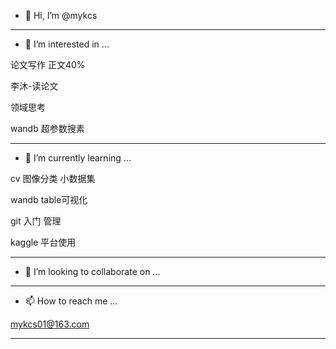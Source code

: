 - 👋 Hi, I’m @mykcs

---

- 👀 I’m interested in ...

论文写作 正文40%

李沐-读论文

领域思考

wandb 超参数搜素

---

- 🌱 I’m currently learning ...

cv 图像分类 小数据集 

wandb table可视化

git 入门 管理

kaggle 平台使用

---

- 💞️ I’m looking to collaborate on ...

---

- 📫 How to reach me ...

mykcs01@163.com



<!---
mykcs/mykcs is a ✨ special ✨ repository because its `README.md` (this file) appears on your GitHub profile.
You can click the Preview link to take a look at your changes.
--->
********
